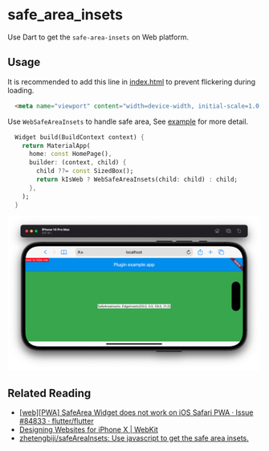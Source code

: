 # safe_area_insets

Use Dart to get the `safe-area-insets` on Web platform.

## Usage

It is recommended to add this line in [index.html](example/web/index.html) to prevent flickering during loading.

```html
  <meta name="viewport" content="width=device-width, initial-scale=1.0, maximum-scale=1.0, user-scalable=no, viewport-fit=cover">
```

Use `WebSafeAreaInsets` to handle safe area, See [example](example/lib/main.dart) for more detail.

```dart
  Widget build(BuildContext context) {
    return MaterialApp(
      home: const HomePage(),
      builder: (context, child) {
        child ??= const SizedBox();
        return kIsWeb ? WebSafeAreaInsets(child: child) : child;
      },
    );
  }
```

![screenshot-example](doc/screenshot-example.png)

## Related Reading

- [[web][PWA] SafeArea Widget does not work on iOS Safari PWA · Issue #84833 · flutter/flutter](https://github.com/flutter/flutter/issues/84833#issuecomment-890540239)
- [Designing Websites for iPhone X | WebKit](https://webkit.org/blog/7929/designing-websites-for-iphone-x/)
- [zhetengbiji/safeAreaInsets: Use javascript to get the safe area insets.](https://github.com/zhetengbiji/safeAreaInsets)
